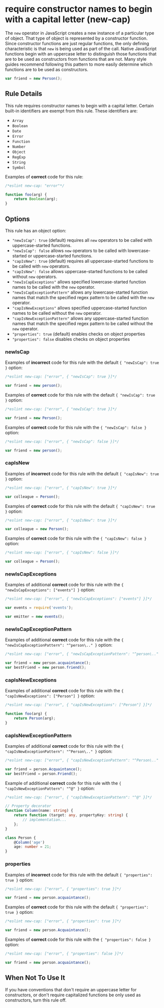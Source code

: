 # require constructor names to begin with a capital letter (new-cap)

The `new` operator in JavaScript creates a new instance of a particular type of object. That type of
object is represented by a constructor function. Since constructor functions are just regular
functions, the only defining characteristic is that `new` is being used as part of the call. Native
JavaScript functions begin with an uppercase letter to distinguish those functions that are to be
used as constructors from functions that are not. Many style guides recommend following this pattern
to more easily determine which functions are to be used as constructors.

```js
var friend = new Person();
```

## Rule Details

This rule requires constructor names to begin with a capital letter. Certain built-in identifiers
are exempt from this rule. These identifiers are:

- `Array`
- `Boolean`
- `Date`
- `Error`
- `Function`
- `Number`
- `Object`
- `RegExp`
- `String`
- `Symbol`

Examples of **correct** code for this rule:

```js
/*eslint new-cap: "error"*/

function foo(arg) {
	return Boolean(arg);
}
```

## Options

This rule has an object option:

- `"newIsCap": true` (default) requires all `new` operators to be called with uppercase-started
  functions.
- `"newIsCap": false` allows `new` operators to be called with lowercase-started or
  uppercase-started functions.
- `"capIsNew": true` (default) requires all uppercase-started functions to be called with `new`
  operators.
- `"capIsNew": false` allows uppercase-started functions to be called without `new` operators.
- `"newIsCapExceptions"` allows specified lowercase-started function names to be called with the
  `new` operator.
- `"newIsCapExceptionPattern"` allows any lowercase-started function names that match the specified
  regex pattern to be called with the `new` operator.
- `"capIsNewExceptions"` allows specified uppercase-started function names to be called without the
  `new` operator.
- `"capIsNewExceptionPattern"` allows any uppercase-started function names that match the specified
  regex pattern to be called without the `new` operator.
- `"properties": true` (default) enables checks on object properties
- `"properties": false` disables checks on object properties

### newIsCap

Examples of **incorrect** code for this rule with the default `{ "newIsCap": true }` option:

```js
/*eslint new-cap: ["error", { "newIsCap": true }]*/

var friend = new person();
```

Examples of **correct** code for this rule with the default `{ "newIsCap": true }` option:

```js
/*eslint new-cap: ["error", { "newIsCap": true }]*/

var friend = new Person();
```

Examples of **correct** code for this rule with the `{ "newIsCap": false }` option:

```js
/*eslint new-cap: ["error", { "newIsCap": false }]*/

var friend = new person();
```

### capIsNew

Examples of **incorrect** code for this rule with the default `{ "capIsNew": true }` option:

```js
/*eslint new-cap: ["error", { "capIsNew": true }]*/

var colleague = Person();
```

Examples of **correct** code for this rule with the default `{ "capIsNew": true }` option:

```js
/*eslint new-cap: ["error", { "capIsNew": true }]*/

var colleague = new Person();
```

Examples of **correct** code for this rule with the `{ "capIsNew": false }` option:

```js
/*eslint new-cap: ["error", { "capIsNew": false }]*/

var colleague = Person();
```

### newIsCapExceptions

Examples of additional **correct** code for this rule with the
`{ "newIsCapExceptions": ["events"] }` option:

```js
/*eslint new-cap: ["error", { "newIsCapExceptions": ["events"] }]*/

var events = require('events');

var emitter = new events();
```

### newIsCapExceptionPattern

Examples of additional **correct** code for this rule with the
`{ "newIsCapExceptionPattern": "^person\.." }` option:

```js
/*eslint new-cap: ["error", { "newIsCapExceptionPattern": "^person\.." }]*/

var friend = new person.acquaintance();
var bestFriend = new person.friend();
```

### capIsNewExceptions

Examples of additional **correct** code for this rule with the
`{ "capIsNewExceptions": ["Person"] }` option:

```js
/*eslint new-cap: ["error", { "capIsNewExceptions": ["Person"] }]*/

function foo(arg) {
	return Person(arg);
}
```

### capIsNewExceptionPattern

Examples of additional **correct** code for this rule with the
`{ "capIsNewExceptionPattern": "^Person\.." }` option:

```js
/*eslint new-cap: ["error", { "capIsNewExceptionPattern": "^Person\.." }]*/

var friend = person.Acquaintance();
var bestFriend = person.Friend();
```

Example of additional **correct** code for this rule with the `{ "capIsNewExceptionPattern": "^@" }`
option:

```typescript
/*eslint new-cap: ["error", { "capIsNewExceptionPattern": "^@" }]*/

// Property decorator
function Column(name: string) {
	return function (target: any, propertyKey: string) {
		// implementation...
	};
}

class Person {
	@Column('age')
	age: number = 21;
}
```

### properties

Examples of **incorrect** code for this rule with the default `{ "properties": true }` option:

```js
/*eslint new-cap: ["error", { "properties": true }]*/

var friend = new person.acquaintance();
```

Examples of **correct** code for this rule with the default `{ "properties": true }` option:

```js
/*eslint new-cap: ["error", { "properties": true }]*/

var friend = new person.Acquaintance();
```

Examples of **correct** code for this rule with the `{ "properties": false }` option:

```js
/*eslint new-cap: ["error", { "properties": false }]*/

var friend = new person.acquaintance();
```

## When Not To Use It

If you have conventions that don't require an uppercase letter for constructors, or don't require
capitalized functions be only used as constructors, turn this rule off.

